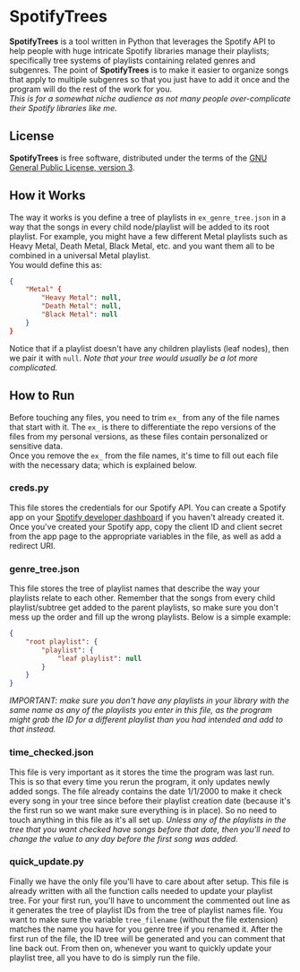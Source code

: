 # SpotifyTrees
**SpotifyTrees** is a tool written in Python that leverages the Spotify API to help people with huge intricate Spotify libraries manage their playlists; specifically tree systems of playlists containing related genres and subgenres. The point of **SpotifyTrees** is to make it easier to organize songs that apply to multiple subgenres so that you just have to add it once and the program will do the rest of the work for you.<br>
_This is for a somewhat niche audience as not many people over-complicate their Spotify libraries like me._
## License
**SpotifyTrees** is free software, distributed under the terms of the [GNU General Public License, version 3](https://www.gnu.org/licenses/gpl-3.0.html).
## How it Works
The way it works is you define a tree of playlists in `ex_genre_tree.json` in a way that the songs in every child node/playlist will be added to its root playlist. For example, you might have a few different Metal playlists such as Heavy Metal, Death Metal, Black Metal, etc. and you want them all to be combined in a universal Metal playlist.<br>
You would define this as:
```json
{
    "Metal" {
        "Heavy Metal": null,
        "Death Metal": null,
        "Black Metal": null
    }
}
```
Notice that if a playlist doesn't have any children playlists (leaf nodes), then we pair it with `null`.
_Note that your tree would usually be a lot more complicated._
## How to Run
Before touching any files, you need to trim `ex_` from any of the file names that start with it. The `ex_` is there to differentiate the repo versions of the files from my personal versions, as these files contain personalized or sensitive data.<br>
Once you remove the `ex_` from the file names, it's time to fill out each file with the necessary data; which is explained below.<br>
### creds.py
This file stores the credentials for our Spotify API. You can create a Spotify app on your [Spotify developer dashboard](https://developer.spotify.com/dashboard/applications) if you haven't already created it. Once you've created your Spotify app, copy the client ID and client secret from the app page to the appropriate variables in the file, as well as add a redirect URI.
### genre_tree.json
This file stores the tree of playlist names that describe the way your playlists relate to each other. Remember that the songs from every child playlist/subtree get added to the parent playlists, so make sure you don't mess up the order and fill up the wrong playlists. Below is a simple example:
```json
{
    "root playlist": {
        "playlist": {
            "leaf playlist": null
        }
    }
}
```
_IMPORTANT: make sure you don't have any playlists in your library with the same name as any of the playlists you enter in this file, as the program might grab the ID for a different playlist than you had intended and add to that instead._
### time_checked.json
This file is very important as it stores the time the program was last run. This is so that every time you rerun the program, it only updates newly added songs. The file already contains the date 1/1/2000 to make it check every song in your tree since before their playlist creation date (because it's the first run so we want make sure everything is in place). So no need to touch anything in this file as it's all set up. _Unless any of the playlists in the tree that you want checked have songs before that date, then you'll need to change the value to any day before the first song was added._
### quick_update.py
Finally we have the only file you'll have to care about after setup. This file is already written with all the function calls needed to update your playlist tree. For your first run, you'll have to uncomment the commented out line as it generates the tree of playlist IDs from the tree of playlist names file. You want to make sure the variable `tree_filename` (without the file extension) matches the name you have for you genre tree if you renamed it. After the first run of the file, the ID tree will be generated and you can comment that line back out. From then on, whenever you want to quickly update your playlist tree, all you have to do is simply run the file.